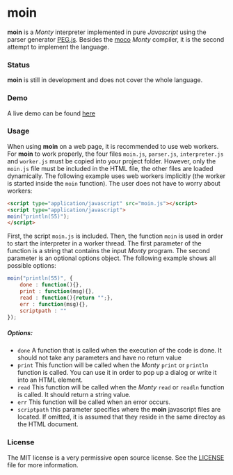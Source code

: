 # moin

**moin** is a *Monty* interpreter implemented in pure *Javascript* using the
parser generator [PEG.js](http://pegjs.org/). Besides the
[moco](https://github.com/MontysCoconut/moco) *Monty* compiler, it is the second
attempt to implement the language.

### Status
**moin** is still in development and does not cover the whole language.

### Demo
A live demo can be found [here](http://htmlpreview.github.io/?https://github.com/cpfr/moin/blob/master/demo.html)

### Usage
When using **moin** on a web page, it is recommended to use web workers. 
For **moin** to work properly, the four files ``moin.js``, ``parser.js``,
``interpreter.js`` and ``worker.js`` must be copied into your project folder. 
However, only the ``moin.js`` file must be included in the HTML file, the other 
files are loaded dynamically.
The following example uses web workers implicitly (the worker is started inside
the ``moin`` function). The user does not have to worry about workers:

```html
<script type="application/javascript" src="moin.js"></script>
<script type="application/javascript">
moin("println(55)");
</script>
```

First, the script ``moin.js`` is included. Then, the function ``moin`` is used 
in order to start the interpreter in a worker thread. The first parameter of 
the function is a string that contains the input *Monty* program. The second 
parameter is an optional options object. The following example shows all 
possible options:

```javascript
moin("println(55)", {
    done : function(){},
    print : function(msg){},
    read : function(){return "";},
    err : function(msg){},
    scriptpath : ""
});
```

##### Options:
- ``done`` A function that is called when the execution of the code is done.
   It should not take any parameters and have no return value
- ``print`` This function will be called when the *Monty* ``print`` or
   ``println`` function is called. You can use it in order to pop up a dialog
   or write it into an HTML element.
- ``read`` This function will be called when the *Monty* ``read`` or ``readln``
   function is called. It should return a string value.
- ``err`` This function will be called when an error occurs.
- ``scriptpath`` this parameter specifies where the **moin** javascript files 
   are located. If omitted, it is assumed that they reside in the same directoy
   as the HTML document.


### License
The MIT license is a very permissive open source license. See the 
[LICENSE](https://github.com/cpfr/moin/blob/master/LICENSE) file for more 
information.